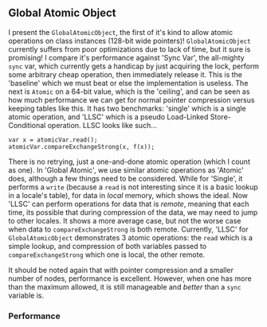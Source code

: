 ## Global Atomic Object

I present the `GlobalAtomicObject`, the first of it's kind to allow atomic operations
on class instances (128-bit wide pointers)! `GlobalAtomicObject` currently suffers
from poor optimizations due to lack of time, but it sure is promising! I compare it's
performance against 'Sync Var', the all-mighty `sync` var, which currently gets a handicap by
just acquiring the lock, perform some arbitrary cheap operation, then immediately release it.
This is the 'baseline' which we must beat or else the implementation is useless.
The next is `Atomic` on a 64-bit value, which is the 'ceiling', and can be seen as how
much performance we can get for normal pointer compression versus keeping tables like this.
It has two benchmarks: 'single' which is a single atomic operation, and 'LLSC' which is
a pseudo Load-Linked Store-Conditional operation. LLSC looks like such...

```chpl
var x = atomicVar.read();
atomicVar.compareExchangeStrong(x, f(x));
```

There is no retrying, just a one-and-done atomic operation (which I count as one).
In 'Global Atomic', we use similar atomic operations as 'Atomic' does, although
a few things need to be considered. While for 'Single', it performs a `write`
(because a `read` is not interesting since it is a basic lookup in a locale's table),
for data in *local* memory, which shows the ideal. Now 'LLSC' can perform operations for
data that is *remote*, meaning that each time, its possible that during compression
of the data, we may need to jump to other locales. It shows a more average case, but
not the worse case when data to `compareExchangeStrong` is both remote. Currently,
'LLSC' for `GlobalAtomicObject` demonstrates 3 atomic operations: the `read` which
is a simple lookup, and compression of both variables passed to `compareExchangeStrong`
which one is local, the other remote.

It should be noted again that with pointer compression and a smaller number of nodes,
performance is excellent. However, when one has more than the maximum allowed, it is
still manageable and *better* than a `sync` variable is.

### Performance

